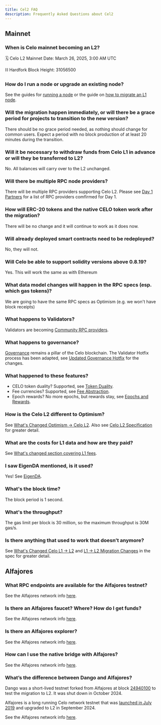```yaml
---
title: Cel2 FAQ
description: Frequently Asked Questions about Cel2
---
```


## Mainnet

### When is Celo mainnet becoming an L2?

:spiral_calendar: Celo L2 Mainnet Date: March 26, 2025, 3:00 AM UTC

:chains: Hardfork Block Height: 31056500

### How do I run a node or upgrade an existing node?

See the guides for [running a node](./operators/run-node.md) or the guide on [how to migrate an L1 node](./operators/migrate-node.md).

### Will the migration happen immediately, or will there be a grace period for projects to transition to the new version?

There should be no grace period needed, as nothing should change for common users. Expect a period with no block production of at least 20 minutes during the transition.

### Will it be necessary to withdraw funds from Celo L1 in advance or will they be transferred to L2? 

No. All balances will carry over to the L2 unchanged.

### Will there be multiple RPC node providers? 

There will be multiple RPC providers supporting Celo L2. Please see [Day 1 Partners](https://docs.celo.org/cel2/notices/day-1-partners)
for a list of RPC providers comfirmed for Day 1. 

### How will ERC-20 tokens and the native CELO token work after the migration?

There will be no change and it will continue to work as it does now.

### Will already deployed smart contracts need to be redeployed?

No, they will not.

### Will Celo be able to support solidity versions above 0.8.19?

Yes. This will work the same as with Ethereum

### What data model changes will happen in the RPC specs (esp. which gas tokens)?

We are going to have the same RPC specs as Optimism (e.g. we won't have block receipts)

### What happens to Validators?

Validators are becoming [Community RPC providers](./operators/community-rpc-node).

### What happens to governance?

[Governance](/general/ecosystem/governance) remains a pillar of the Celo blockchain. The Validator Hotfix process has been adapted, see [Updated Governance Hotfix](https://specs.celo.org/l2_migration.html#updated-governance-hotfix) for the changes. 

### What happened to these features?

- CELO token duality? Supported, see [Token Duality](https://specs.celo.org/token_duality.html).
- Fee currencies? Supported, see [Fee Abstraction](https://specs.celo.org/fee_abstraction.html).
- Epoch rewards? No more epochs, but rewards stay, see [Epochs and Rewards](https://specs.celo.org/smart_contract_updates_from_l1.html#epochs-and-rewards).

### How is the Celo L2 different to Optimism?

See [What's Changed Optimism -> Celo L2](./whats-changed/op-l2).
Also see [Celo L2 Specification](https://specs.celo.org/root.html) for greater detail.

### What are the costs for L1 data and how are they paid?

See [What's changed section covering L1 fees](./whats-changed/op-l2#l1-fees).

### I saw EigenDA mentioned, is it used?

Yes! See [EigenDA](https://specs.celo.org/eigenda.html).

### What's the block time?

The block period is 1 second.

### What's the throughput?

The gas limit per block is 30 million, so the maximum throughput is 30M gas/s.

### Is there anything that used to work that doesn’t anymore?

See [What's Changed Celo L1 -> L2](./whats-changed/l1-l2.md) and [L1 -> L2 Migration Changes](https://specs.celo.org/l2_migration.html) in the spec for greater detail.

## Alfajores

### What RPC endpoints are available for the Alfajores testnet?

See the Alfajores network info [here](/network#celo-alfajores-l2-testnet).

### Is there an Alfajores faucet? Where? How do I get funds?

See the Alfajores network info [here](/network#celo-alfajores-l2-testnet).

### Is there an Alfajores explorer?

See the Alfajores network info [here](/network#celo-alfajores-l2-testnet).

### How can I use the native bridge with Alfajores?

See the Alfajores network info [here](/network#celo-alfajores-l2-testnet).

### What’s the difference between Dango and Alfajores?

Dango was a short-lived testnet forked from Alfajores at block [24940100](https://celo-alfajores.blockscout.com/block/0xc0e521a7b7326064ec12f51449de16d3218de161335daaa4ae8bbed1790b4a6c) to test the migration to L2. It was shut down in October 2024.

Alfajores is a long running Celo network testnet that was [launched in July 2019](https://blog.celo.org/introducing-alfajores-1b162ebcb44d) and  upgraded to L2 in September 2024.

See the Alfajores network info [here](/network#celo-alfajores-l2-testnet).
